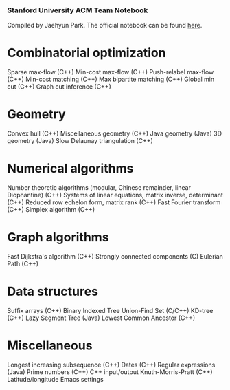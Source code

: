 ### Stanford University ACM Team Notebook
Compiled by Jaehyun Park. The official notebook can be found [here](http://stanford.edu/~liszt90/acm/notebook.html).

# Combinatorial optimization
Sparse max-flow (C++)
Min-cost max-flow (C++)
Push-relabel max-flow (C++)
Min-cost matching (C++)
Max bipartite matching (C++)
Global min cut (C++)
Graph cut inference (C++)

# Geometry
Convex hull (C++)
Miscellaneous geometry (C++)
Java geometry (Java)
3D geometry (Java)
Slow Delaunay triangulation (C++)

# Numerical algorithms
Number theoretic algorithms (modular, Chinese remainder, linear Diophantine) (C++)
Systems of linear equations, matrix inverse, determinant (C++)
Reduced row echelon form, matrix rank (C++)
Fast Fourier transform (C++)
Simplex algorithm (C++)

# Graph algorithms
Fast Dijkstra's algorithm (C++)
Strongly connected components (C)
Eulerian Path (C++)

# Data structures
Suffix arrays (C++)
Binary Indexed Tree
Union-Find Set (C/C++)
KD-tree (C++)
Lazy Segment Tree (Java)
Lowest Common Ancestor (C++)

# Miscellaneous
Longest increasing subsequence (C++)
Dates (C++)
Regular expressions (Java)
Prime numbers (C++)
C++ input/output
Knuth-Morris-Pratt (C++)
Latitude/longitude
Emacs settings
